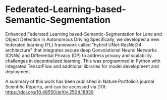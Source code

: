# Federated-Learning-based-Semantic-Segmentation
Enhanced Federated Learning based-Semantic-Segmentation for Lane and Object Detection in Autonomous Driving
Specifically, we developed a new federated learning (FL) framework called "hybrid UNet-ResNet34 architecture" that integrates secure deep Convolutional Neural Networks (CNNs) and Differential Privacy (DP) to address privacy and scalability challenges in decentralized learning. This was programmed in Python with integrated TensorFlow and additional libraries for model development and deployment.

A summary of this work has been published in Nature Portfolio’s journal Scientific Reports, and can be accessed via 
DOI: https://doi.org/10.48550/arXiv.2504.18939
